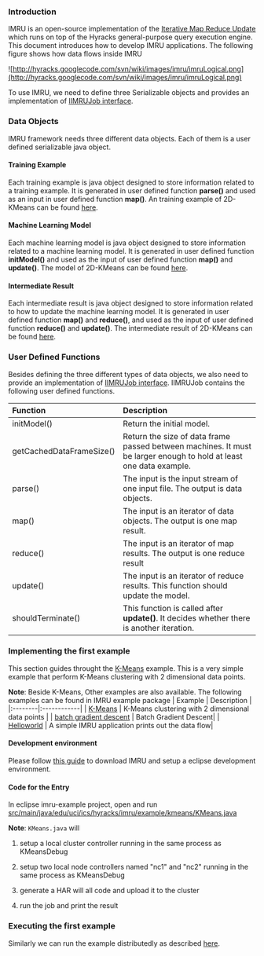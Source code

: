 ### Introduction ###
IMRU is an open-source implementation of the [Iterative Map Reduce Update](http://arxiv.org/abs/1203.0160) which runs on top of the Hyracks general-purpose query execution engine. This document introduces how to develop IMRU applications. The following figure shows how data flows inside IMRU

![http://hyracks.googlecode.com/svn/wiki/images/imru/imruLogical.png](http://hyracks.googlecode.com/svn/wiki/images/imru/imruLogical.png)

To use IMRU, we need to define three Serializable objects and provides an implementation of [IIMRUJob interface](http://code.google.com/p/hyracks/source/browse/branches/fullstack_imru/imru/imru-core/src/main/java/edu/uci/ics/hyracks/imru/api/IIMRUJob.java).

### Data Objects ###

IMRU framework needs three different data objects. Each of them is a user defined serializable java object.

#### Training Example ####
Each training example is java object designed to store information related to a training example. It is generated in user defined function **parse()** and used as an input in user defined function **map()**.
An training example of 2D-KMeans can be found [here](http://code.google.com/p/hyracks/source/browse/branches/fullstack_imru/imru/imru-example/src/main/java/edu/uci/ics/hyracks/imru/example/kmeans/DataPoint.java).

#### Machine Learning Model ####
Each machine learning model is java object designed to store information related to a machine learning model. It is generated in user defined function **initModel()** and used as the input of user defined function **map()** and **update()**.
The model of 2D-KMeans can be found [here](http://code.google.com/p/hyracks/source/browse/branches/fullstack_imru/imru/imru-example/src/main/java/edu/uci/ics/hyracks/imru/example/kmeans/KMeansModel.java).

#### Intermediate Result ####
Each intermediate result is java object designed to store information related to how to update the machine learning model. It is generated in user defined function **map()** and **reduce()**, and used as the input of user defined function **reduce()** and **update()**.
The intermediate result of 2D-KMeans can be found [here](http://code.google.com/p/hyracks/source/browse/branches/fullstack_imru/imru/imru-example/src/main/java/edu/uci/ics/hyracks/imru/example/kmeans/KMeansCentroids.java).

### User Defined Functions ###
Besides defining the three different types of data objects, we also need to provide an implementation of [IIMRUJob interface](http://code.google.com/p/hyracks/source/browse/branches/fullstack_imru/imru/imru-core/src/main/java/edu/uci/ics/hyracks/imru/api/IIMRUJob.java). IIMRUJob contains the following user defined functions.

| Function | Description |
|:---------|:------------|
| initModel() | Return the initial model. |
| getCachedDataFrameSize() | Return the size of data frame passed between machines. It must be larger enough to hold at least one data example. |
| parse() | The input is the input stream of one input file. The output is data objects. |
| map() | The input is an iterator of data objects. The output is one map result. |
| reduce() | The input is an iterator of map results. The output is one reduce result |
| update() | The input is an iterator of reduce results. This function should update the model.  |
| shouldTerminate() | This function is called after **update()**. It decides whether there is another iteration. |

### Implementing the first example ###
This section guides throught the [K-Means](http://code.google.com/p/hyracks/source/browse/branches/fullstack_imru/imru/imru-example/src/main/java/edu/uci/ics/hyracks/imru/example/kmeans/) example.
This is a very simple example that perform K-Means clustering with 2 dimensional data points.

**Note**: Beside K-Means, Other examples are also available. The following examples can be found in IMRU example package
| Example | Description |
|:--------|:------------|
| [K-Means](http://code.google.com/p/hyracks/source/browse/branches/fullstack_imru/imru/imru-example/src/main/java/edu/uci/ics/hyracks/imru/example/kmeans/) |  K-Means clustering with 2 dimensional data points |
| [batch gradient descent](http://code.google.com/p/hyracks/source/browse/branches/fullstack_imru/imru/imru-example/src/main/java/edu/uci/ics/hyracks/imru/example/bgd) | Batch Gradient Descent|
| [Helloworld](http://code.google.com/p/hyracks/source/browse/branches/fullstack_imru/imru/imru-example/src/main/java/edu/uci/ics/hyracks/imru/example/helloworld) | A simple IMRU application prints out the data flow|


#### Development environment ####
Please follow [this guide](http://code.google.com/p/hyracks/wiki/ImruUserManual#Build_IMRU) to download IMRU and setup a eclipse development environment.

#### Code for the Entry ####

In eclipse imru-example project, open and run [src/main/java/edu/uci/ics/hyracks/imru/example/kmeans/KMeans.java](http://code.google.com/p/hyracks/source/browse/branches/fullstack_imru/imru/imru-example/src/main/java/edu/uci/ics/hyracks/imru/example/kmeans/KMeans.java)

**Note**: `KMeans.java` will

1. setup a local cluster controller running in the same process as KMeansDebug

2. setup two local node controllers named "nc1" and "nc2" running in the same process as KMeansDebug

3. generate a HAR will all code and upload it to the cluster

4. run the job and print the result

### Executing the first example ###

Similarly we can run the example distributedly as described [here](http://code.google.com/p/hyracks/wiki/ImruUserManual#Running_IMRU_in_a_cluster).